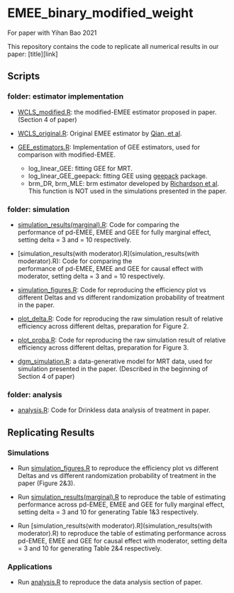 # EMEE_binary_modified_weight
For paper with Yihan Bao 2021


This repository contains the code to replicate all numerical results in our paper: [title][link]

## Scripts
### folder: estimator implementation
* [WCLS_modified.R](WCLS_modified.R): the modified-EMEE estimator proposed in paper. (Section 4 of paper)

* [WCLS_original.R](WCLS_original.R): Original EMEE estimator by [Qian, et al](https://arxiv.org/abs/1906.00528). 

* [GEE_estimators.R](GEE_estimators.R): Implementation of GEE estimators, used for comparison with modified-EMEE.
    * log_linear_GEE: fitting GEE for MRT.
    * log_linear_GEE_geepack: fitting GEE using [geepack](https://www.jstatsoft.org/article/view/v015i02) package.
    * brm_DR, brm_MLE: brm estimator developed by [Richardson et al](https://arxiv.org/abs/1510.02430). This function is NOT used in the simulations presented in the paper.

### folder: simulation
* [simulation_results(marginal).R](simulation_results(marginal).R): Code for comparing the  
performance of pd-EMEE, EMEE and GEE for fully marginal effect, setting delta = 3 and = 10 respectively.

* [simulation_results(with moderator).R](simulation_results(with moderator).R): Code for comparing the  
performance of pd-EMEE, EMEE and GEE for causal effect with moderator, setting delta = 3 and = 10 respectively.

* [simulation_figures.R](simulation_figures.R): Code for reproducing the efficiency plot vs different Deltas and vs different randomization probability of treatment in the paper. 

* [plot_delta.R](plot_delta.R): Code for reproducing the raw simulation result of relative efficiency across different deltas, preparation for Figure 2.

* [plot_proba.R](plot_proba.R): Code for reproducing the raw simulation result of relative efficiency across different deltas, preparation for Figure 3.

* [dgm_simulation.R](dgm_simulation.R): a data-generative model for MRT data, used for simulation presented in the paper. (Described in the beginning of Section 4 of paper)

### folder: analysis
* [analysis.R](analyis.R): Code for Drinkless data analysis of treatment in paper.

## Replicating Results

### Simulations
* Run [simulation_figures.R](simulation_figures.R) to reproduce the efficiency plot vs different Deltas and vs different randomization probability of treatment in the paper (Figure 2&3). 

* Run [simulation_results(marginal).R](simulation_results(marginal).R) to reproduce the table of
estimating performance across pd-EMEE, EMEE and GEE for fully marginal effect, setting delta = 3 and 10 for generating Table 1&3 respectively.

* Run [simulation_results(with moderator).R](simulation_results(with moderator).R) to reproduce the table of estimating performance across pd-EMEE, EMEE and GEE for causal effect with moderator, setting delta = 3 and 10 for generating Table 2&4 respectively.

### Applications
* Run [analysis.R](analyis.R) to reproduce the data analysis section of paper.

